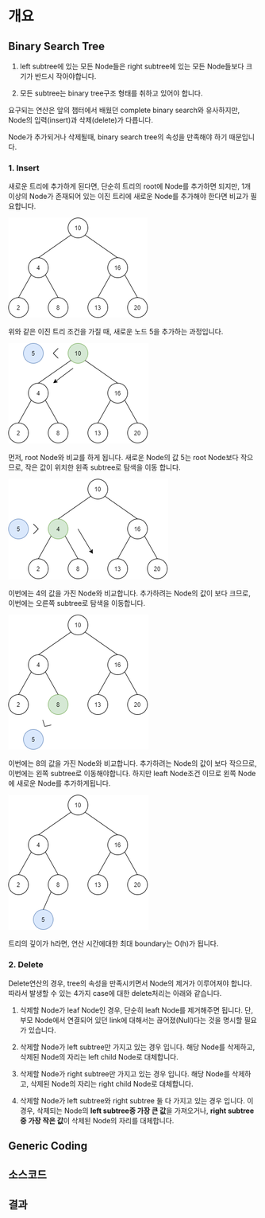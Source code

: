 # 개요

## Binary Search Tree

1. left subtree에 있는 모든 Node들은 right subtree에 있는 모든 Node들보다 크기가 반드시 작아야합니다.

2. 모든 subtree는 binary tree구조 형태를 취하고 있어야 합니다.

요구되는 연산은 앞의 챕터에서 배웠던 complete binary search와 유사하지만, Node의 입력(insert)과 삭제(delete)가 다릅니다.

Node가 추가되거나 삭제될때, binary search tree의 속성을 만족해야 하기 때문입니다.

<tabble>
<tr>
<td>

### 1. Insert

새로운 트리에 추가하게 된다면, 단순히 트리의 root에 Node를 추가하면 되지만, 1개 이상의 Node가 존재되어 있는 이진 트리에 새로운 Node를
추가해야 한다면 비교가 필요합니다.

![r1](./image/1.png)

위와 같은 이진 트리 조건을 가질 때, 새로운 노드 5을 추가하는 과정입니다.

![r3](./image/3.png)

먼저, root Node와 비교를 하게 됩니다. 새로운 Node의 값 5는 root Node보다 작으므로, 작은 값이 위치한 왼족 subtree로 탐색을 이동
합니다.
 
![r4](./image/4.png)

이번에는 4의 값을 가진 Node와 비교합니다. 추가하려는 Node의 값이 보다 크므로, 이번에는 오른쪽 subtree로 탐색을 이동합니다.

![r4](./image/5.png)

이번에는 8의 값을 가진 Node와 비교합니다. 추가하려는 Node의 값이 보다 작으므로, 이번에는 왼쪽 subtree로 이동해야합니다. 하지만 leaft
Node조건 이므로 왼쪽 Node에 새로운 Node를 추가하게됩니다.

![r5](./image/6.png)

트리의 깊이가 h라면, 연산 시간에대한 최대 boundary는 O(h)가 됩니다.

</td>
</tr>

<tr>
<td>

### 2. Delete

Delete연산의 경우, tree의 속성을 만족시키면서 Node의 제거가 이루어져야 합니다. 따라서 발생할 수 있는 4가지 case에 대한 delete처리는
아래와 같습니다.

1. 삭제할 Node가 leaf Node인 경우, 단순히 leaft Node를 제거해주면 됩니다. 단, 부모 Node에서 연결되어 있던 link에 대해서는 끊어졌(Null)다는 것을 명시할 필요가 있습니다.

2. 삭제할 Node가 left subtree만 가지고 있는 경우 입니다. 해당 Node를 삭제하고, 삭제된 Node의 자리는 left child Node로 대체합니다.

3. 삭제할 Node가 right subtree만 가지고 있는 경우 입니다. 해당 Node를 삭제하고, 삭제된 Node의 자리는 right child Node로 대체합니다.

4. 삭제할 Node가 left subtree와 right subtree 둘 다 가지고 있는 경우 입니다. 이 경우, 삭제되는 Node의 <strong>left subtree중 가장 큰 값</strong>을 가져오거나, <strong>right subtree중 가장 작은 값</strong>이 삭제된 Node의 자리를 대체합니다.

</td>
</tr>

</table>

## Generic Coding



## 소스코드

## 결과